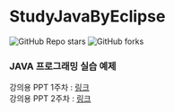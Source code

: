 # StudyJavaByEclipse

![GitHub Repo stars](https://img.shields.io/github/stars/skillvirus/StudyJavaByEclipse?style=flat-square) ![GitHub forks](https://img.shields.io/github/forks/skillvirus/StudyJavaByEclipse?color=orange&style=flat-square)

### JAVA 프로그래밍 실습 예제

강의용 PPT 1주차 : [링크](https://1drv.ms/p/s!AvogHfPRl8xvh_pJZwQkzsGfxFD4lA?e=RhLfZ8)   
강의용 PPT 2주차 : [링크](https://1drv.ms/p/s!AvogHfPRl8xviJQFh-sS6miVL2iyOg?e=liaypf)   
